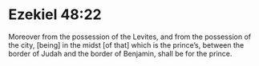 # Ezekiel 48:22

Moreover from the possession of the Levites, and from the possession of the city, [being] in the midst [of that] which is the prince’s, between the border of Judah and the border of Benjamin, shall be for the prince.
